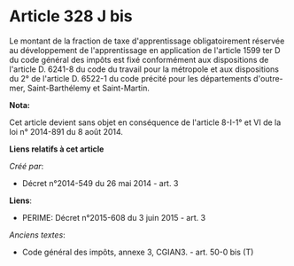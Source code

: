 # Article 328 J bis

Le montant de la fraction de taxe d'apprentissage obligatoirement réservée au développement de l'apprentissage en application
de l'article 1599 ter D du code général des impôts est fixé conformément aux dispositions de l'article D. 6241-8 du code du
travail pour la métropole et aux dispositions du 2° de l'article D. 6522-1 du code précité pour les départements d'outre-mer,
Saint-Barthélemy et Saint-Martin.

**Nota:**

Cet article devient sans objet en conséquence de l'article 8-I-1° et VI de la loi n° 2014-891 du 8 août 2014.

**Liens relatifs à cet article**

_Créé par_:

  - Décret n°2014-549 du 26 mai 2014 - art. 3

**Liens**:

  - PERIME: Décret n°2015-608 du 3 juin 2015 - art. 3

_Anciens textes_:

  - Code général des impôts, annexe 3, CGIAN3. - art. 50-0 bis (T)
